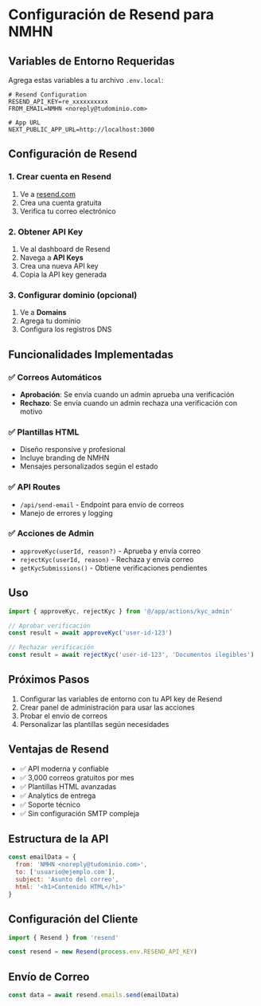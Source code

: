 # Configuración de Resend para NMHN

## Variables de Entorno Requeridas

Agrega estas variables a tu archivo `.env.local`:

```env
# Resend Configuration
RESEND_API_KEY=re_xxxxxxxxxx
FROM_EMAIL=NMHN <noreply@tudominio.com>

# App URL
NEXT_PUBLIC_APP_URL=http://localhost:3000
```

## Configuración de Resend

### 1. **Crear cuenta en Resend**
1. Ve a [resend.com](https://www.resend.com)
2. Crea una cuenta gratuita
3. Verifica tu correo electrónico

### 2. **Obtener API Key**
1. Ve al dashboard de Resend
2. Navega a **API Keys**
3. Crea una nueva API key
4. Copia la API key generada

### 3. **Configurar dominio (opcional)**
1. Ve a **Domains**
2. Agrega tu dominio
3. Configura los registros DNS

## Funcionalidades Implementadas

### ✅ Correos Automáticos
- **Aprobación**: Se envía cuando un admin aprueba una verificación
- **Rechazo**: Se envía cuando un admin rechaza una verificación con motivo

### ✅ Plantillas HTML
- Diseño responsive y profesional
- Incluye branding de NMHN
- Mensajes personalizados según el estado

### ✅ API Routes
- `/api/send-email` - Endpoint para envío de correos
- Manejo de errores y logging

### ✅ Acciones de Admin
- `approveKyc(userId, reason?)` - Aprueba y envía correo
- `rejectKyc(userId, reason)` - Rechaza y envía correo
- `getKycSubmissions()` - Obtiene verificaciones pendientes

## Uso

```typescript
import { approveKyc, rejectKyc } from '@/app/actions/kyc_admin'

// Aprobar verificación
const result = await approveKyc('user-id-123')

// Rechazar verificación
const result = await rejectKyc('user-id-123', 'Documentos ilegibles')
```

## Próximos Pasos

1. Configurar las variables de entorno con tu API key de Resend
2. Crear panel de administración para usar las acciones
3. Probar el envío de correos
4. Personalizar las plantillas según necesidades

## Ventajas de Resend

- ✅ API moderna y confiable
- ✅ 3,000 correos gratuitos por mes
- ✅ Plantillas HTML avanzadas
- ✅ Analytics de entrega
- ✅ Soporte técnico
- ✅ Sin configuración SMTP compleja

## Estructura de la API

```javascript
const emailData = {
  from: 'NMHN <noreply@tudominio.com>',
  to: ['usuario@ejemplo.com'],
  subject: 'Asunto del correo',
  html: '<h1>Contenido HTML</h1>'
}
```

## Configuración del Cliente

```javascript
import { Resend } from 'resend'

const resend = new Resend(process.env.RESEND_API_KEY)
```

## Envío de Correo

```javascript
const data = await resend.emails.send(emailData)
```

